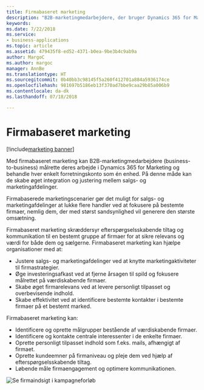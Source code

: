 ```yaml
---
title: Firmabaseret marketing
description: "B2B-marketingmedarbejdere, der bruger Dynamics 365 for Marketing, kan kommunikere med deres vigtigste firmakonti som enkeltenheder, hvilket giver mulighed for øget integration og justering mellem salgs- og marketingafdelinger i organisationen og sætter fokus på de vigtigste firmaer."
keywords: 
ms.date: 7/22/2018
ms.service:
- business-applications
ms.topic: article
ms.assetid: 479435f8-ed52-4371-b0ea-9be3b4c9ab9a
author: MargoC
ms.author: margoc
manager: AnnBe
ms.translationtype: HT
ms.sourcegitcommit: 0b40bb3c98145f5a260f412701a884a5936174ce
ms.openlocfilehash: 981697b5186eb13f370ad7bbe9caa29b85a006b9
ms.contentlocale: da-dk
ms.lasthandoff: 07/18/2018

---
```


# <a name="account-based-marketing"></a>Firmabaseret marketing

[!include[marketing banner](../../includes/marketing.md)]



Med firmabaseret marketing kan B2B-marketingmedarbejdere (business-to-business) målrette deres arbejde i Dynamics 365 for Marketing og behandle hver enkelt forretningskonto som én enhed. På denne måde kan de skabe øget integration og justering mellem salgs- og marketingafdelinger.

Firmabaserede marketingscenarier gør det muligt for salgs- og marketingafdelinger at lukke flere handler ved at fokusere på bestemte firmaer, nemlig dem, der med størst sandsynlighed vil generere den største omsætning.

Firmabaseret marketing skræddersyr efterspørgselsskabende tiltag og kommunikation til en bestemt gruppe af firmaer for at sikre relevans og værdi for både dem og sælgerne. Firmabaseret marketing kan hjælpe organisationer med at:

- Justere salgs- og marketingafdelinger ved at knytte marketingaktiviteter til firmastrategier.
- Øge investeringsafkast ved at fjerne årsagen til spild og fokusere målrettet på værdiskabende firmaer.
- Skabe øget firmarelevans ved at levere personligt tilpasset og overbevisende indhold.
- Skabe effektivitet ved at identificere bestemte kontakter i bestemte firmaer på et bestemt marked.

Firmabaseret marketing kan:

- Identificere og oprette målgrupper bestående af værdiskabende firmaer.
- Identificere og kontakte centrale interessenter i de enkelte firmaer.
- Oprette personligt tilpasset indhold som f.eks. mails, afhængigt af firmaet.
- Oprette kundeemner på firmaniveau og pleje dem ved hjælp af efterspørgselsskabende tiltag.
- Løbende måle firmaengagement og optimere kommunikationen.

![Se firmaindsigt i kampagneforløb](media/ABM_2.png  "Se firmaindsigt i kampagneforløb")

<!--
### Who uses this feature
Marketers and marketing managers
### Setup required
Administrators can easily set up and configure the feature in the app settings.
-->

